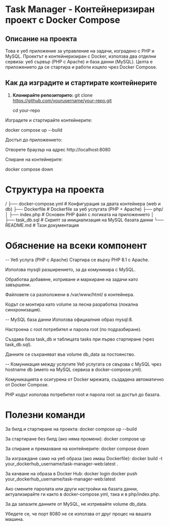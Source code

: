 # Task Manager - Контейнеризиран проект с Docker Compose

## Описание на проекта

Това е уеб приложение за управление на задачи, изградено с PHP и MySQL. Проектът е контейнеризиран с Docker, използва два отделни сервиза: уеб сървър (PHP с Apache) и база данни (MySQL). Целта е приложението да се стартира и работи изцяло чрез Docker Compose.


## Как да изградите и стартирате контейнерите

1. **Клонирайте репозиторито:**
   git clone https://github.com/yourusername/your-repo.git
   
   cd your-repo

Изградете и стартирайте контейнерите:

docker compose up --build

Достъп до приложението:

Отворете браузър на адрес http://localhost:8080

Спиране на контейнерите:

docker compose down

# Структура на проекта

/
├── docker-compose.yml       # Конфигурация за двата контейнера (web и db)
├── Dockerfile               # Dockerfile за уеб услугата (PHP + Apache)
├── php/
│   ├── index.php            # Основен PHP файл с логиката на приложението
│                 
├── task_db.sql              # Скрипт за инициализация на MySQL базата данни
└── README.md                # Тази документация

# Обяснение на всеки компонент
-- Уеб услуга (PHP с Apache)
Стартира се върху PHP 8.1 с Apache.

Използва mysqli разширението, за да комуникира с MySQL.

Обработва добавяне, изтриване и маркиране на задачи като завършени.

Файловете са разположени в /var/www/html/ в контейнера.

Кодът се монтира като volume за лесна разработка (локална синхронизация).

-- MySQL база данни
Използва официалния образ mysql:8.

Настроена с root потребител и парола root (по подразбиране).

Създава база task_db и таблицата tasks при първо стартиране (чрез task_db.sql).

Данните се съхраняват във volume db_data за постоянство.

-- Комуникация между услугите
Уеб услугата се свързва с MySQL чрез hostname db (името на MySQL сервиза в docker-compose.yml).

Комуникацията е осигурена от Docker мрежата, създадена автоматично от Docker Compose.

PHP кодът използва потребител root и парола root за достъп до базата.

# Полезни команди
За билд и стартиране на проектa:
docker compose up --build

За стартиране без билд (ако няма промени):
docker compose up

За спиране и премахване на контейнерите:
docker compose down

За изграждане само на уеб образа (ако имаш Dockerfile):
docker build -t your_dockerhub_username/task-manager-web:latest .

За качване на образа в Docker Hub:
docker login
docker push your_dockerhub_username/task-manager-web:latest


Ако смените паролата или други настройки на базата данни, актуализирайте ги както в docker-compose.yml, така и в php/index.php.

За да запазите данните от MySQL, не изтривайте volume db_data.

Убедете се, че порт 8080 не се използва от друг процес на вашата машина.
